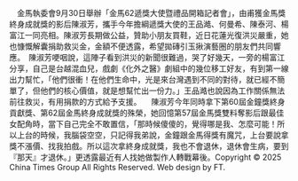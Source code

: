 　金馬執委會9月30日舉辦「金馬62遞獎大使暨禮品開箱記者會」，由甫獲金馬獎終身成就獎的影后陳淑芳，攜手今年擔綱遞獎大使的王品澔、何曼希、陳泰河、楊富江一同亮相。陳淑芳長期做公益，贊助小朋友買鞋，近日花蓮光復洪災嚴重，她也慷慨解囊捐助救災金，金額不便透露，希望拋磚引玉揪演藝圈的朋友們共同響應。　陳淑芳哽咽說，這陣子看到洪災的新聞很難過，哭了好幾天，一旁的楊富江分享，自己是台越混血兒，戲劇《化外之醫》劇組中的幾位移工好友，有到第一線出力幫忙，「他們很衝！在他們生命中，光是來台灣遇到不同的對待，就已經不簡單了，但他們的核心價值，就是想幫忙出一份力。」王品澔也說因為工作關係無法前往救災，有用捐款的方式給予支援。
　陳淑芳今年同時拿下第60屆金鐘獎終身貢獻獎、第62屆金馬終身成就獎的殊榮，她回憶第57屆金馬獎雙料奪影后跟最佳女配角時，當下自己完全不敢置信，「那時候傻傻的，覺得哪是我、怎麼可能！所以上台的時候，我腦袋空空，只記得我弟說，金鐘跟金馬得獎有魔咒，上台要說拿獎不漲價、找我拍戲。所以這次拿終身成就獎，我也不會退休，退休會生病，要到『那天』才退休。」更透露最近有人找她做製作人轉戰幕後。Copyright © 2025 China Times Group All Rights Reserved. Web design by FT.